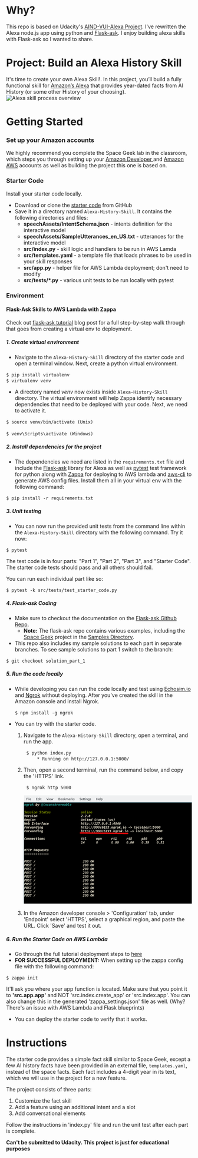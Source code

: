 # Why?
This repo is based on Udacity's [AIND-VUI-Alexa Project](https://github.com/udacity/AIND-VUI-Alexa). I've rewritten the Alexa node.js app using python and [Flask-ask](https://github.com/johnwheeler/flask-ask). I enjoy building alexa skills with Flask-ask so I wanted to share.

# Project: Build an Alexa History Skill

It's time to create your own Alexa Skill!.  In this project, you’ll build a fully functional skill for [Amazon’s Alexa](https://developer.amazon.com/alexa) that provides year-dated facts from AI History (or some other History of your choosing).
![Alexa skill process overview](images/skillOverview.png)

# Getting Started

### Set up your Amazon accounts

We highly recommend you complete the Space Geek lab in the classroom, which steps you through setting up your [Amazon Developer ](https://developer.amazon.com/alexa-skills-kit) and [Amazon AWS](https://aws.amazon.com/) accounts as well as building the project this one is based on.

### Starter Code
Install your starter code locally.
* Download or clone the [starter code](https://github.com/JacobPolloreno/AIND-VUI-Alexa) from GitHub
* Save it in a directory named `Alexa-History-Skill`.  It contains the following directories and files:
    - **speechAssets/IntentSchema.json**  - intents definition for the interactive model
    - **speechAssets/SampleUtterances_en_US.txt** - utterances for the interactive model
    - **src/index.py** - skill logic and handlers to be run in AWS Lamda
    - **src/templates.yaml** - a template file that loads phrases to be used in your skill responses
    - **src/app.py** - helper file for AWS Lambda deployment; don't need to modify
    - **src/tests/*.py** - various unit tests to be run locally with pytest
 
 
### Environment

#### Flask-Ask Skills to AWS Lambda with Zappa
Check out [flask-ask tutorial](https://developer.amazon.com/blogs/post/8e8ad73a-99e9-4c0f-a7b3-60f92287b0bf/new-alexa-tutorial-deploy-flask-ask-skills-to-aws-lambda-with-zappa) blog post for a full step-by-step walk through that goes from creating a virtual env to deployment.

##### 1. Create virtual environment
* Navigate to the `Alexa-History-Skill` directory of the starter code and open a terminal window. Next, create a python virtual environment.

```shell
$ pip install virtualenv
$ virtualenv venv
```

* A directory named _venv_ now exists inside `Alexa-History-Skill` directory. The virtual environment will help Zappa identify necessary dependencies that need to be deployed with your code. Next, we need to activate it. 

```shell
$ source venv/bin/activate (Unix)

$ venv\Scripts\activate (Windows)
```

##### 2. Install dependencies for the project

* The dependencies we need are listed in the `requirements.txt` file and include the [Flask-ask](https://github.com/johnwheeler/flask-ask) library for Alexa as well as  [pytest](https://docs.pytest.org/en/latest/) test framework for python along with [Zappa](https://github.com/Miserlou/Zappa) for deploying to AWS lambda and [aws-cli](https://github.com/aws/aws-cli) to generate AWS config files. Install them all in your virtual env with the following command:

```shell
$ pip install -r requirements.txt
```

##### 3. Unit testing
* You can now run the provided unit tests from the command line within the `Alexa-History-Skill` directory with the following command.  Try it now:
```shell
$ pytest
```

The test code is in four parts:  "Part 1", "Part 2", "Part 3", and "Starter Code". The starter code tests should pass and all others should fail. 

You can run each individual part like so:

```shell
$ pytest -k src/tests/test_starter_code.py
```

##### 4. Flask-ask Coding
* Make sure to checkout the documentation on the [Flask-ask Github Repo](https://github.com/johnwheeler/flask-ask). 
	- **Note:** The flask-ask repo contains various examples, including the [Space Geek](https://github.com/johnwheeler/flask-ask/tree/master/samples/spacegeek) project in the [Samples Directory](https://github.com/johnwheeler/flask-ask/tree/master/samples).
* This repo also includes my sample solutions to each part in separate branches. To see sample solutions to part 1 switch to the branch:
```shell
$ git checkout solution_part_1
```

##### 5. Run the code locally
* While developing you can run the code locally and test using [Echosim.io](https://echosim.io/welcome) and [Ngrok](https://ngrok.com/) without deploying. After you've created the skill in the Amazon console and install Ngrok.
	```
	$ npm install -g ngrok
	```
* You can try with the starter code.
	1. Navigate to the `Alexa-History-Skill` directory, open a terminal, and run the app.
	
			$ python index.py
				* Running on http://127.0.0.1:5000/
		
	2. Then, open a second terminal, run the command below, and copy the 'HTTPS' link.
	

			$ ngrok http 5000

		![Ngrok Session](images/ngrok.png)

	3. In the Amazon developer console > 'Configuration' tab, under 'Endpoint' select 'HTTPS', select a graphical region, and paste the URL. Click 'Save' and test it out.

##### 6. Run the Starter Code on AWS Lambda
* Go through the full tutorial deployment steps to [here](https://developer.amazon.com/blogs/post/8e8ad73a-99e9-4c0f-a7b3-60f92287b0bf/new-alexa-tutorial-deploy-flask-ask-skills-to-aws-lambda-with-zappa)
* **FOR SUCCESSFUL DEPLOYMENT:** When setting up the zappa config file with the following command: 
```shell
$ zappa init
```
It'll ask you where your app function is located. Make sure that you point it to **'src.app.app'** and NOT 'src.index.create_app' or 'src.index.app'. You can also change this in the generated 'zappa_settings.json' file as well. (Why? There's an issue with AWS Lambda and Flask blueprints)

* You can deploy the starter code to verify that it works.


# Instructions

The starter code provides a simple fact skill similar to Space Geek, except a few AI history facts have been provided in an external file, `templates.yaml`, instead of the space facts.  Each fact includes a 4-digit year in its text, which we will use in the project for a new feature.

The project consists of three parts:
1. Customize the fact skill
2. Add a feature using an additional intent and a slot
3. Add conversational elements

Follow the instructions in 'index.py' file and run the unit test after each part is complete.

**Can't be submitted to Udacity. This project is just for educational purposes**
